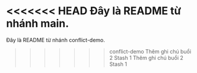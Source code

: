<<<<<<< HEAD
Đây là README từ nhánh main.
=======
Đây là README từ nhánh conflict-demo.
>>>>>>> conflict-demo
Thêm ghi chú buổi 2
Stash 1
Thêm ghi chú buổi 2
Stash 1
